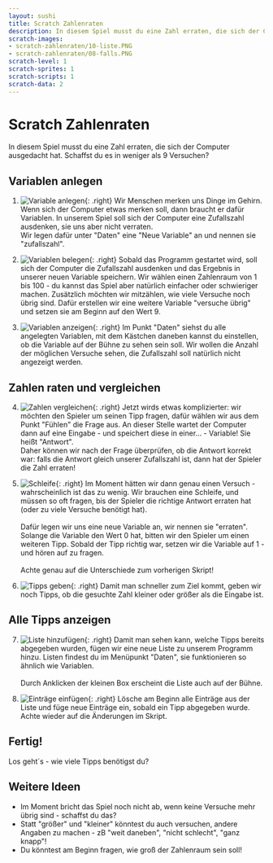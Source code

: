 ```yaml
---
layout: sushi
title: Scratch Zahlenraten
description: In diesem Spiel musst du eine Zahl erraten, die sich der Computer ausgedacht hat. Schaffst du es in weniger als 9 Versuchen?
scratch-images:
- scratch-zahlenraten/10-liste.PNG
- scratch-zahlenraten/08-falls.PNG
scratch-level: 1
scratch-sprites: 1
scratch-scripts: 1
scratch-data: 2
---
```


# Scratch Zahlenraten

In diesem Spiel musst du eine Zahl erraten, die sich der Computer ausgedacht hat. Schaffst du es in weniger als 9 Versuchen?

## Variablen anlegen

1. ![Variable anlegen](scratch-zahlenraten/01-variable.PNG){: .right}
Wir Menschen merken uns Dinge im Gehirn. Wenn sich der Computer etwas merken soll, dann braucht er dafür Variablen. In unserem Spiel soll sich der Computer eine Zufallszahl ausdenken, sie uns aber nicht verraten.<br/>
Wir legen dafür unter "Daten" eine "Neue Variable" an und nennen sie "zufallszahl".

2. ![Variablen belegen](scratch-zahlenraten/03-versuche-uebrig.PNG){: .right}
Sobald das Programm gestartet wird, soll sich der Computer die Zufallszahl ausdenken und das Ergebnis in unserer neuen Variable speichern. Wir wählen einen Zahlenraum von 1 bis 100 - du kannst das Spiel aber natürlich einfacher oder schwieriger machen.
Zusätzlich möchten wir mitzählen, wie viele Versuche noch übrig sind. Dafür erstellen wir eine weitere Variable "versuche übrig" und setzen sie am Beginn auf den Wert 9.

3. ![Variablen anzeigen](scratch-zahlenraten/04-versuche-uebrig.PNG){: .right}
Im Punkt "Daten" siehst du alle angelegten Variablen, mit dem Kästchen daneben kannst du einstellen, ob die Variable auf der Bühne zu sehen sein soll. Wir wollen die Anzahl der möglichen Versuche sehen, die Zufallszahl soll natürlich nicht angezeigt werden.

## Zahlen raten und vergleichen
4. ![Zahlen vergleichen](scratch-zahlenraten/07-falls.PNG){: .right}
Jetzt wirds etwas komplizierter: wir möchten den Spieler um seinen Tipp fragen, dafür wählen wir aus dem Punkt "Fühlen" die Frage aus. An dieser Stelle wartet der Computer dann auf eine Eingabe - und speichert diese in einer... - Variable! Sie heißt "Antwort".<br/>
Daher können wir nach der Frage überprüfen, ob die Antwort korrekt war: falls die Antwort gleich unserer Zufallszahl ist, dann hat der Spieler die Zahl erraten!

5. ![Schleife](scratch-zahlenraten/08-falls.PNG){: .right}
Im Moment hätten wir dann genau einen Versuch - wahrscheinlich ist das zu wenig. Wir brauchen eine Schleife, und müssen so oft fragen, bis der Spieler die richtige Antwort erraten hat (oder zu viele Versuche benötigt hat).<br/><br/>Dafür legen wir uns eine neue Variable an, wir nennen sie "erraten". Solange die Variable den Wert 0 hat, bitten wir den Spieler um einen weiteren Tipp. Sobald der Tipp richtig war, setzen wir die Variable auf 1 - und hören auf zu fragen.<br/><br/>Achte genau auf die Unterschiede zum vorherigen Skript!

6. ![Tipps geben](scratch-zahlenraten/09-kleiner.PNG){: .right}
Damit man schneller zum Ziel kommt, geben wir noch Tipps, ob die gesuchte Zahl kleiner oder größer als die Eingabe ist.

## Alle Tipps anzeigen

7. ![Liste hinzufügen](scratch-zahlenraten/10-liste.PNG){: .right}
Damit man sehen kann, welche Tipps bereits abgegeben wurden, fügen wir eine neue Liste zu unserem Programm hinzu. Listen findest du im Menüpunkt "Daten", sie funktionieren so ähnlich wie Variablen.<br/><br/>
Durch Anklicken der kleinen Box erscheint die Liste auch auf der Bühne.

8. ![Einträge einfügen](scratch-zahlenraten/11-liste.PNG){: .right}
Lösche am Beginn alle Einträge aus der Liste und füge neue Einträge ein, sobald ein Tipp abgegeben wurde. Achte wieder auf die Änderungen im Skript.

## Fertig!
Los geht´s - wie viele Tipps benötigst du?

## Weitere Ideen
* Im Moment bricht das Spiel noch nicht ab, wenn keine Versuche mehr übrig sind - schaffst du das?
* Statt "größer" und "kleiner" könntest du auch versuchen, andere Angaben zu machen - zB "weit daneben", "nicht schlecht", "ganz knapp"!
* Du könntest am Beginn fragen, wie groß der Zahlenraum sein soll!
